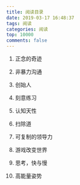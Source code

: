 ```yaml
---
title: 阅读目录
date: 2019-03-17 16:48:37
tags: 阅读
categories: 阅读
top: 10000
comments: false
---
```




1. 正念的奇迹 

2. 非暴力沟通 

3. 创始人 

<!--more-->

4. 刻意练习 

5. 认知天性 

6. 扫除道 

7. 可复制的领导力 

8. 游戏改变世界 

8. 思考，快与慢 

9. 高能量姿势 